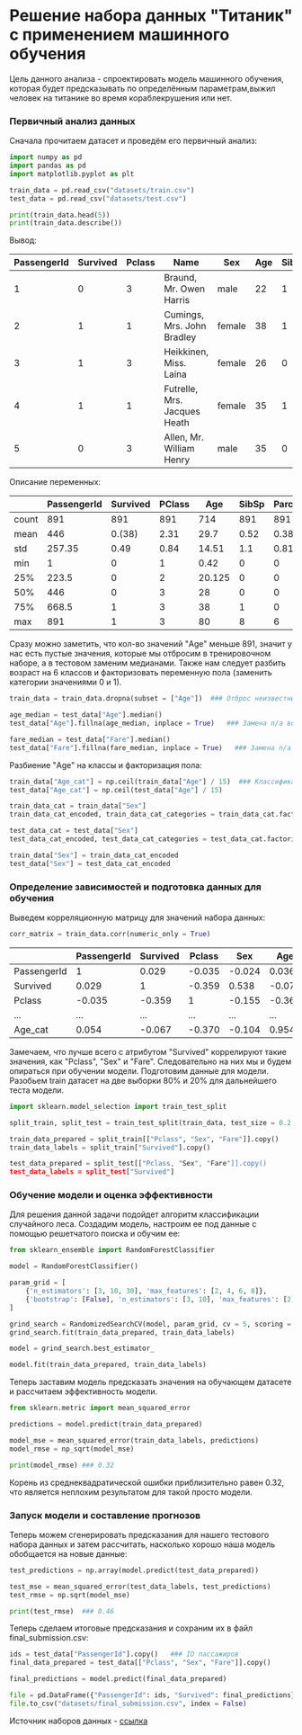 # Решение набора данных "Титаник" с применением машинного обучения

Цель данного анализа - спроектировать модель машинного обучения, которая будет предсказывать по определённым параметрам,выжил человек на титанике во время кораблекрушения или нет.

### Первичный анализ данных

Сначала прочитаем датасет и проведём его первичный анализ:
```python
import numpy as pd
import pandas as pd
import matplotlib.pyplot as plt

train_data = pd.read_csv("datasets/train.csv")
test_data = pd.read_csv("datasets/test.csv")

print(train_data.head(5))
print(train_data.describe())
```
Вывод:

| PassengerId | Survived | Pclass | Name                         | Sex    | Age | SibSp | Parch | Ticket           | Fare  | Cabin | Embarked |
|-------------|----------|--------|------------------------------|--------|-----|-------|-------|------------------|-------|-------|----------|
| 1           | 0        | 3      | Braund, Mr. Owen Harris      | male   | 22  | 1     | 0     | A/5 21171        | 7.25  |       | S        |
| 2           | 1        | 1      | Cumings, Mrs. John Bradley   | female | 38  | 1     | 0     | PC 17599         | 71.28 |       | C        |
| 3           | 1        | 3      | Heikkinen, Miss. Laina       | female | 26  | 0     | 0     | STON/O2. 3101282 | 7.93  |       | S        |
| 4           | 1        | 1      | Futrelle, Mrs. Jacques Heath | female | 35  | 1     | 0     | 113803           | 53.1  |       | S        |
| 5           | 0        | 3      | Allen, Mr. William Henry     | male   | 35  | 0     | 0     | 373450           | 8.05  |       | S        |

Описание переменных:

|       | PassengerId | Survived | PClass | Age    | SibSp | Parch | Fare   |
|-------|-------------|----------|--------|--------|-------|-------|--------|
| count | 891         | 891      | 891    | 714    | 891   | 891   | 891    |
| mean  | 446         | 0.(38)   | 2.31   | 29.7   | 0.52  | 0.38  | 32.21  |
| std   | 257.35      | 0.49     | 0.84   | 14.51  | 1.1   | 0.81  | 49.69  |
| min   | 1           | 0        | 1      | 0.42   | 0     | 0     | 0      |
| 25%   | 223.5       | 0        | 2      | 20.125 | 0     | 0     | 7.91   |
| 50%   | 446         | 0        | 3      | 28     | 0     | 0     | 14.45  |
| 75%   | 668.5       | 1        | 3      | 38     | 1     | 0     | 31     |
| max   | 891         | 1        | 3      | 80     | 8     | 6     | 512.33 |

Сразу можно заметить, что кол-во значений "Age" меньше 891, значит у нас есть пустые значения, которые мы отбросим в тренировочном наборе, а в тестовом заменим медианами. Также нам следует разбить возраст на 6 классов и факторизовать переменную пола (заменить категории значениями 0 и 1).

```python
train_data = train_data.dropna(subset = ["Age"])  ### Отброс неизвестных значений возраста

age_median = test_data["Age"].median()
test_data["Age"].fillna(age_median, inplace = True)   ### Замена n/a возраста медианами в тестовом наборе

fare_median = test_data["Fare"].median()
test_data["Fare"].fillna(fare_median, inplace = True)   ### Замена n/a fare в тестовом наборе
```

Разбиение "Age" на классы и факторизация пола:

```python
train_data["Age_cat"] = np.ceil(train_data["Age"] / 15)  ### Классификация возрастов на 6 классов
test_data["Age_cat"] = np.ceil(test_data["Age"] / 15)

train_data_cat = train_data["Sex"]
train_data_cat_encoded, train_data_cat_categories = train_data_cat.factorize()  ###  Факторизация категориальной переменной пола

test_data_cat = test_data["Sex"]
test_data_cat_encoded, test_data_cat_categories = test_data_cat.factorize()

train_data["Sex"] = train_data_cat_encoded
test_data["Sex"] = test_data_cat_encoded
```

### Определение зависимостей и подготовка данных для обучения

Выведем корреляционную матрицу для значений набора данных:

```python
corr_matrix = train_data.corr(numeric_only = True)
```

|             | PassengerId | Survived | Pclass | Sex    | Age    | SibSp  | Parch  | Fare   | Age_cat |
|-------------|-------------|----------|--------|--------|--------|--------|--------|--------|---------|
| PassengerId | 1           | 0.029    | -0.035 | -0.024 | 0.036  | -0.082 | -0.011 | 0.009  | 0.054   |
| Survived    | 0.029       | 1        | -0.359 | 0.538  | -0.077 | -0.017 | 0.093  | 0.268  | -0.067  |
| Pclass      | -0.035      | -0.359   | 1      | -0.155 | -0.369 | 0.067  | 0.025  | -0.554 | -0.370  |
| ...         | ...         | ...      | ...    | ...    | ...    | ...    | ...    | ...    | ...     |
| Age_cat     | 0.054       | -0.067   | -0.370 | -0.104 | 0.954  | -0.287 | -0.180 | 0.101  | 1       |

Замечаем, что лучше всего с атрибутом "Survived" коррелируют такие значения, как "Pclass", "Sex" и "Fare". Следовательно на них мы и будем опираться при обучении модели. Подготовим данные для модели. Разобьем train датасет на две выборки 80% и 20% для дальнейшего теста модели.

```python
import sklearn.model_selection import train_test_split

split_train, split_test = train_test_split(train_data, test_size = 0.2

train_data_prepared = split_train[["Pclass", "Sex", "Fare"]].copy()
train_data_labels = split_train["Survived"].copy()

test_data_prepared = split_test[["Pclass, "Sex", "Fare"]].copy()
test_data_labels = split_test["Survived"]
```

### Обучение модели и оценка эффективности

Для решения данной задачи подойдет алгоритм классификации случайного леса. Создадим модель, настроим ее под данные с помощью решетчатого поиска и обучим ее:

```python
from sklearn_ensemble import RandomForestClassifier

model = RandomForestClassifier()

param_grid = [
    {'n_estimators': [3, 10, 30], 'max_features': [2, 4, 6, 8]},
    {'bootstrap': [False], 'n_estimators': [3, 10], 'max_features': [2, 3, 4]},
]

grind_search = RandomizedSearchCV(model, param_grid, cv = 5, scoring = "neg_mean_squared_error")
grind_search.fit(train_data_prepared, train_data_labels)

model = grind_search.best_estimator_

model.fit(train_data_prepared, train_data_labels)
```

Теперь заставим модель предсказать значения на обучающем датасете и рассчитаем эффективность модели.

```python
from sklearn.metric import mean_squared_error

predictions = model.predict(train_data_prepared)

model_mse = mean_squared_error(train_data_labels, predictions)
model_rmse = np_sqrt(model_mse)

print(model_rmse) ### 0.32
```

Корень из среднеквадратической ошибки приблизительно равен 0.32, что является неплохим результатом для такой просто модели.

### Запуск модели и составление прогнозов

Теперь можем сгенерировать предсказания для нашего тестового набора данных и затем рассчитать, насколько хорошо наша модель обобщается на новые данные:

```python
test_predictions = np.array(model.predict(test_data_prepared))

test_mse = mean_squared_error(test_data_labels, test_predictions)
test_rmse = np.sqrt(model_mse)

print(test_rmse)  ### 0.46
```

Теперь сделаем итоговые предсказания и сохраним их в файл final_submission.csv:
```python
ids = test_data["PassengerId"].copy()   ### ID пассажиров
final_data_prepared = test_data[["Pclass", "Sex", "Fare"]].copy()

final_predictions = model.predict(final_data_prepared)

file = pd.DataFrame({"PassengerId": ids, "Survived": final_predictions})
file.to_csv("datasets/final_submission.csv", index = False)
```

Источник наборов данных - [ссылка](https://www.kaggle.com/competitions/titanic/data)
